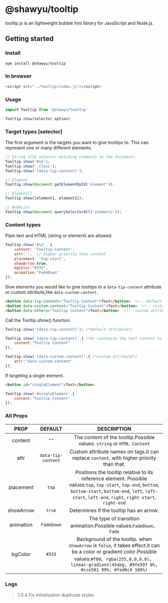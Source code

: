 # @shawyu/tooltip

tooltip.js is an lightweight bubble hint library for JavaScript and Node.js. 

## Getting started

### Install

```sh
npm install @shawyu/tooltip
```

### In browser

```sh
<script src="../tooltip/index.js"></script>
```

### Usage

```js
import Tooltip from '@shawyu/tooltip'

Tooltip.show(selector,option)
```

### Target types [selector]
The first argument is the targets you want to give tooltips to. This can represent one or many different elements.

```js
// String (CSS selector matching elements on the document)
Tooltip.show('#id');
Tooltip.show('.class');
Tooltip.show('[data-tip-content]');

// Element
Tooltip.show(document.getElementById('element'));

// Element[]
Tooltip.show([element1, element2]);

// NodeList
Tooltip.show(document.querySelectorAll('elements'));
```
### Content types
Plain text and HTML (string or element) are allowed.

```js
Tooltip.show('#id', {
    content: 'Tooltip Content',
    attr:'',  // higher priority than content
    placement: 'top-start',
    showArrow:true,
    bgColor:"#333",
    animation:"FadeDown"
});
```

Give elements you would like to give tooltips to a `data-tip-content` attribute or custom attribute,like `data-custom-content`.
```html
<button data-tip-content="Tooltip Content">Text</button>  <!-- default attribute -->
<button data-custom-content="Tooltip Content">Text</button>  <!-- custom attribute -->
<button data-others="Tooltip Content">Text</button>  <!-- custom attribute -->
```
Call the Tooltip.show() function.
```js
Tooltip.show('[data-tip-content]'); /*default attribute*/

Tooltip.show('[data-tip-content]',{ /*Or customize the text content to be prompted*/
    content:"Tooltip Content"
});

Tooltip.show('[data-custom-content]',{ /*custom attribute*/
    attr:"data-custom-content"
});
```

If targeting a single element.
```html
<button id="singleElement">Text</button>
```

```js
Tooltip.show('#singleElement',{
    content:"Tooltip Content"
});
```

### All Props

|PROP|DEFAULT|DESCRIPTION|
|:-:|:-:|:-:|
|content| `""` |The content of the tooltip.Possible values: `string` or `HTML Content`|
|attr| `data-tip-content` | Custom attribute names on tags.it can replace `content`, with higher priority than that.|
|placement| `top` |Positions the tooltip relative to its reference element. Possible values:`top`, `top-start`, `top-end`, `bottom`, `bottom-start`, `bottom-end`, `left`, `left-start`, `left-end`, `right`, `right-start`, `right-end`|
|showArrow| `true` | Determines if the tooltip has an arrow.|
|animation| `FadeDown` | The type of transition animation.Possible values:`FadeDown`、`Fade`|
|bgColor| `#333` | Background of the tooltip. when `showArrow` is `false`, it takes effect.it can be a color or gradient color.Possible values:`#f00`、`rgba(255,0,0,0.8)`、`linear-gradient(45deg, #9fe597 0%, #cce581 99%, #fad0c4 100%)`|

### Logs

> 1.0.4  Fix initialization duplicate styles